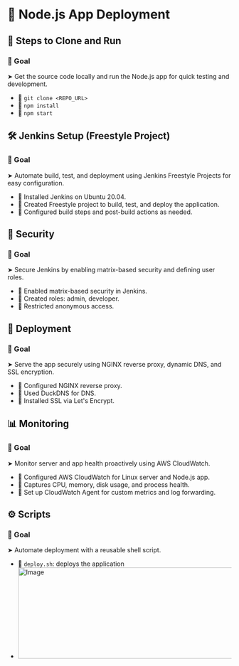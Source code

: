 # 🚀 Node.js App Deployment

## 📝 Steps to Clone and Run

### 🎯 Goal
➤ Get the source code locally and run the Node.js app for quick testing and development.

- 🔹 `git clone <REPO_URL>`
- 🔹 `npm install`
- 🔹 `npm start`

## 🛠 Jenkins Setup (Freestyle Project)

### 🎯 Goal
➤ Automate build, test, and deployment using Jenkins Freestyle Projects for easy configuration.

- 🔹 Installed Jenkins on Ubuntu 20.04.
- 🔹 Created Freestyle project to build, test, and deploy the application.
- 🔹 Configured build steps and post-build actions as needed.

## 🔐 Security

### 🎯 Goal
➤ Secure Jenkins by enabling matrix-based security and defining user roles.

- 🔹 Enabled matrix-based security in Jenkins.
- 🔹 Created roles: admin, developer.
- 🔹 Restricted anonymous access.

## 🚧 Deployment

### 🎯 Goal
➤ Serve the app securely using NGINX reverse proxy, dynamic DNS, and SSL encryption.

- 🔹 Configured NGINX reverse proxy.
- 🔹 Used DuckDNS for DNS.
- 🔹 Installed SSL via Let's Encrypt.

## 📊 Monitoring

### 🎯 Goal
➤ Monitor server and app health proactively using AWS CloudWatch.

- 🔹 Configured AWS CloudWatch for Linux server and Node.js app.
- 🔹 Captures CPU, memory, disk usage, and process health.
- 🔹 Set up CloudWatch Agent for custom metrics and log forwarding.

## ⚙️ Scripts

### 🎯 Goal
➤ Automate deployment with a reusable shell script.

- 🔹 `deploy.sh`: deploys the application
- <img width="1914" height="205" alt="Image" src="https://github.com/user-attachments/assets/a24b05ab-f8db-47a7-9ab9-9ab8cbafecbf" />
